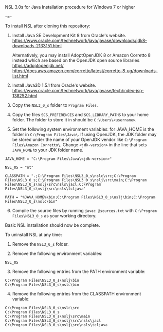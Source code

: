 NSL 3.0s for Java
Installation procedure for Windows 7 or higher

-=-

To install NSL after cloning this repository:

1.  Install Java SE Development Kit 8 from Oracle's website.
    https://www.oracle.com/technetwork/java/javase/downloads/jdk8-downloads-2133151.html

    Alternatively, you may install AdoptOpenJDK 8 or Amazon Corretto 8 instead which are based on the OpenJDK open source libraries.
    https://adoptopenjdk.net/
    https://docs.aws.amazon.com/corretto/latest/corretto-8-ug/downloads-list.html

2.  Install Java3D 1.5.1 from Oracle's website.
    https://www.oracle.com/technetwork/java/javase/tech/index-jsp-138252.html

3.  Copy the `NSL3_0_s` folder to `Program Files`.

4.  Copy the files `SCS_PREFERENCES` and `SCS_LIBRARY_PATHS` to your home folder.
    The folder to store it in should be `C:\Users\<username>`.

5.  Set the following system environment variables:
    <jdk-version> for JAVA_HOME is the folder in `C:\Program Files\Java\`.
    If using OpenJDK, the JDK folder may be stored under the name of your OpenJDK vendor like `C:\Program Files\Amazon Corretto\`. Change `<jdk-version>` in the line that sets `JAVA_HOME` to your JDK folder name.
```
JAVA_HOME = "C:\Program Files\Java\<jdk-version>"

NSL_OS = "nt"

CLASSPATH = ".;C:\Program Files\NSL3_0_s\nslc\src;C:\Program Files\NSL3_0_s;C:\Program Files\NSL3_0_s\nslj\src\main;C:\Program Files\NSL3_0_s\nslj\src\nsls\jacl;C:\Program Files\NSL3_0_s\nslj\src\nsls\tcljava"

PATH = "%JAVA_HOME%\bin;C:\Program Files\NSL3_0_s\nslj\bin;C:\Program Files\NSL3_0_s\nslc\bin"
```

6.  Compile the source files by running `javac @sources.txt` with `C:\Program Files\NSL3_0_s` as your working directory.

Basic NSL installation should now be complete.

To uninstall NSL at any time:

1.  Remove the `NSL3_0_s` folder.

2.  Remove the following environment variables:
```
NSL_OS
```

3. Remove the following entries from the PATH environment variable:
```
C:\Program Files\NSL3_0_s\nslj\bin
C:\Program Files\NSL3_0_s\nslc\bin
```

4. Remove the following entries from the CLASSPATH environment variable:
```
C:\Program Files\NSL3_0_s\nslc\src
C:\Program Files\NSL3_0_s
C:\Program Files\NSL3_0_s\nslj\src\main
C:\Program Files\NSL3_0_s\nslj\src\nsls\jacl
C:\Program Files\NSL3_0_s\nslj\src\nsls\tcljava
```